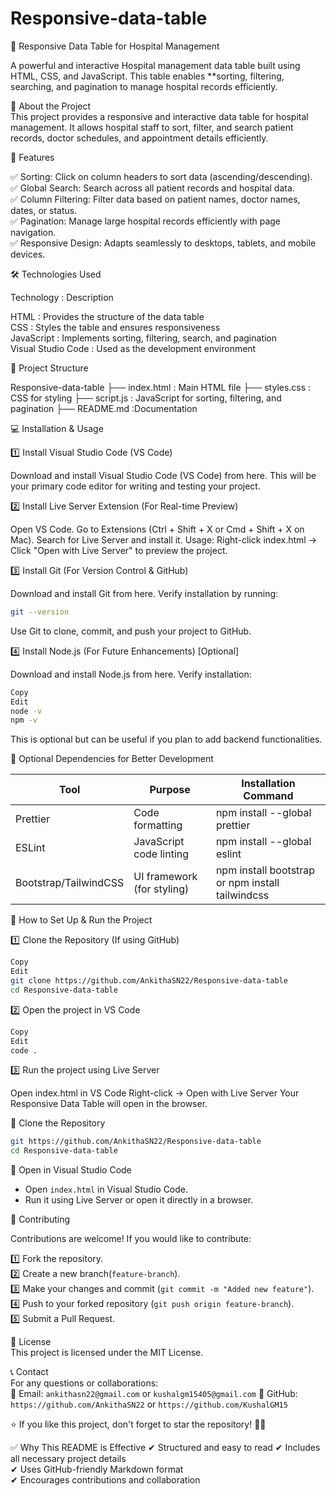 # Responsive-data-table
🏥 Responsive Data Table for Hospital Management  

A powerful and interactive Hospital management data table built using HTML, CSS, and JavaScript. This table enables **sorting, filtering, searching, and pagination to manage hospital records efficiently.  


📌 About the Project  
This project provides a responsive and interactive data table for hospital management. It allows hospital staff to sort, filter, and search patient records, doctor schedules, and appointment details efficiently.  


🚀 Features  

✅ Sorting: Click on column headers to sort data (ascending/descending).  
✅ Global Search: Search across all patient records and hospital data.  
✅ Column Filtering: Filter data based on patient names, doctor names, dates, or status.  
✅ Pagination: Manage large hospital records efficiently with page navigation.  
✅ Responsive Design: Adapts seamlessly to desktops, tablets, and mobile devices.  


🛠️ Technologies Used  

Technology            :  Description                                             
  
 HTML                 : Provides the structure of the data table                
 CSS                  : Styles the table and ensures responsiveness             
 JavaScript           : Implements sorting, filtering, search, and pagination   
 Visual Studio Code   : Used as the development environment                     


📂 Project Structure  

Responsive-data-table
  ├── index.html        : Main HTML file
  ├── styles.css        : CSS for styling
  ├── script.js         : JavaScript for sorting, filtering, and pagination
  ├── README.md         :Documentation



💻 Installation & Usage  

1️⃣ Install Visual Studio Code (VS Code)

Download and install Visual Studio Code (VS Code) from here.
This will be your primary code editor for writing and testing your project.

2️⃣ Install Live Server Extension (For Real-time Preview)

Open VS Code.
Go to Extensions (Ctrl + Shift + X or Cmd + Shift + X on Mac).
Search for Live Server and install it.
Usage: Right-click index.html → Click "Open with Live Server" to preview the project.

3️⃣ Install Git (For Version Control & GitHub)

Download and install Git from here.
Verify installation by running:

```sh
git --version
```
Use Git to clone, commit, and push your project to GitHub.

4️⃣ Install Node.js (For Future Enhancements) [Optional]

Download and install Node.js from here.
Verify installation:

```sh
Copy
Edit
node -v
npm -v
```

This is optional but can be useful if you plan to add backend functionalities.

🔧 Optional Dependencies for Better Development

|Tool	                |           Purpose	             |          Installation Command                         |
|-----------------------|--------------------------------|-------------------------------------------------------|
|Prettier	            |      Code formatting	         |       npm install --global prettier                   |
|ESLint	                |   JavaScript code linting	     |       npm install --global eslint                     |
|Bootstrap/TailwindCSS	|  UI framework (for styling)	 |       npm install bootstrap or npm install tailwindcss|

🚀 How to Set Up & Run the Project

1️⃣ Clone the Repository (If using GitHub)

```sh
Copy
Edit
git clone https://github.com/AnkithaSN22/Responsive-data-table
cd Responsive-data-table
```

2️⃣ Open the project in VS Code

```sh
Copy
Edit
code .
```

3️⃣ Run the project using Live Server

Open index.html in VS Code
Right-click → Open with Live Server
Your Responsive Data Table will open in the browser.

🔹 Clone the Repository  

```sh
git https://github.com/AnkithaSN22/Responsive-data-table
cd Responsive-data-table
```
🔹 Open in Visual Studio Code  
- Open `index.html` in Visual Studio Code.  
- Run it using Live Server or open it directly in a browser.  


🤝 Contributing  

Contributions are welcome! If you would like to contribute:  

1️⃣ Fork the repository.  
2️⃣ Create a new branch(`feature-branch`).  
3️⃣ Make your changes and commit (`git commit -m "Added new feature"`).  
4️⃣ Push to your forked repository (`git push origin feature-branch`).  
5️⃣ Submit a Pull Request.  


📜 License  
This project is licensed under the  MIT License.  


📞 Contact  
For any questions or collaborations:  
📧 Email: `ankithasn22@gmail.com` or `kushalgm15405@gmail.com`
🔗 GitHub: ``https://github.com/AnkithaSN22`` or ``https://github.com/KushalGM15``   


⭐ If you like this project, don't forget to star the repository! 🚀🌟  


✅ Why This README is Effective
✔ Structured and easy to read
✔ Includes all necessary project details  
✔ Uses GitHub-friendly Markdown format  
✔ Encourages contributions and collaboration
